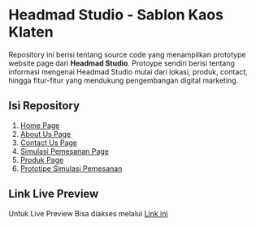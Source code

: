 # Headmad Studio - Sablon Kaos Klaten

Repository ini berisi tentang source code yang menampilkan prototype website page dari **Headmad Studio**. Protoype sendiri berisi tentang informasi mengenai Headmad Studio mulai dari lokasi, produk, contact, hingga fitur-fitur yang mendukung pengembangan digital marketing.

## Isi Repository

1. [Home Page](index.html)
2. [About Us Page](about.html)
3. [Contact Us Page](contact.html)
4. [Simulasi Pemesanan Page](simulasi.html)
5. [Produk Page](produk.html)
6. [Prototipe Simulasi Pemesanan](Prototipe%20Simulasi%20Pemesanan%20(Python)/)

## Link Live Preview

Untuk Live Preview Bisa diakses melalui [Link ini](https://nouruz219.github.io/Headmad-Studio/) 